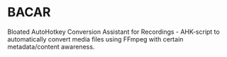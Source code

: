 # BACAR
Bloated AutoHotkey Conversion Assistant for Recordings - AHK-script to automatically convert media files using FFmpeg with certain metadata/content awareness.
